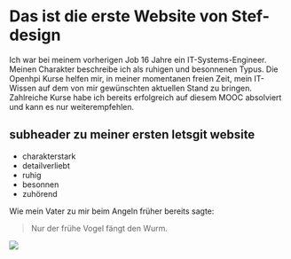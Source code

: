 # Das ist die erste Website von Stef-design

Ich war bei meinem vorherigen Job 16 Jahre ein IT-Systems-Engineer. Meinen Charakter beschreibe ich als ruhigen und besonnenen Typus. Die Openhpi Kurse helfen mir, in meiner momentanen freien Zeit,  mein IT-Wissen auf dem von mir gewünschten aktuellen Stand zu bringen. Zahlreiche Kurse habe ich bereits erfolgreich auf diesem MOOC absolviert und kann es nur weiterempfehlen.

## subheader zu meiner ersten letsgit website
* charakterstark
* detailverliebt
* ruhig
* besonnen
* zuhörend

Wie mein Vater zu mir beim Angeln früher bereits sagte:

>Nur der frühe Vogel fängt den Wurm.


<img src="https://de.123rf.com/photo_58232334_lächeln-brot-scheibe-karikatur-maskottchen-buchstaben-mit-dumbbells-ausarbeitet.html"/>

